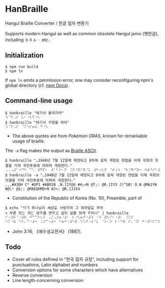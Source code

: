 # HanBraille

Hangul Braille Converter / 한글 점자 변환기

Supports modern Hangul as well as common obsolete Hangul jamo (옛한글), including ㆁㆆㅿㆍ etc..

## Initialization

```console
$ npm run build
$ npm ln
```

If `npm ln` emits a permission error, one may consider reconfiguring npm's global directory (cf. [npm Docs](https://docs.npmjs.com/resolving-eacces-permissions-errors-when-installing-packages-globally)).

## Command-line usage

```console
$ hanbraille "여기서 올라가라"
⠱⠈⠕⠠⠎⠀⠥⠂⠐⠣⠫⠐⠣
$ hanbraille "여기서 구멍을 파라"
⠱⠈⠕⠠⠎⠀⠈⠍⠑⠎⠶⠮⠀⠙⠐⠣
```

- The above quotes are from _Pokémon ORAS_, known for remarkable usage of braille.

The `-a` flag makes the output as [Braille ASCII](https://en.wikipedia.org/wiki/Braille_ASCII).

```console
$ hanbraille "…1948년 7월 12일에 제정되고 8차에 걸쳐 개정된 헌법을 이제 국회의 의결을 거쳐 국민투표에 의하여 개정한다."
⠠⠠⠠⠼⠁⠒⠙⠓⠀⠉⠡⠀⠼⠛⠏⠂⠀⠼⠁⠃⠕⠂⠝⠀⠨⠝⠨⠻⠊⠽⠈⠥⠀⠼⠓⠰⠣⠝⠀⠈⠞⠰⠱⠀⠈⠗⠨⠻⠊⠽⠒⠀⠚⠾⠘⠎⠃⠮⠀⠕⠨⠝⠀⠈⠍⠁⠚⠽⠺⠀⠺⠈⠳⠮⠀⠈⠎⠰⠱⠀⠈⠍⠁⠑⠟⠓⠍⠙⠬⠝⠀⠺⠚⠣⠱⠀⠈⠗⠨⠻⠚⠒⠊⠲
$ hanbraille -a "…1948년 7월 12일에 제정되고 8차에 걸쳐 개정된 헌법을 이제 국회의 의결을 거쳐 국민투표에 의하여 개정한다."
,,,#A3DH C* #GP1 #ABO1N .N.]IY@U #H;<N @T;: @R.]IY3 J)^SB! O.N @MAJYW W@\! @S;: @MAEQHMD+N WJ<: @R.]J3I4
```

- Constitution of the Republic of Korea (No. 10), Preamble, part of

```console
$ echo "ᄃᆡᄀᆡ 하나님이 셰샹ᄋᆞᆯ 사랑ᄒᆞ여 그 외아달ᄋᆞᆯ 주어
> 무론 밋ᄂᆞᆫ 쟈ᄂᆞᆫ 망ᄒᆞ물 면ᄒᆞ고 길이 살물 엇게 ᄒᆞ미니" | hanbraille
⠊⠐⠼⠗⠈⠐⠼⠗⠀⠚⠉⠉⠕⠢⠕⠀⠠⠌⠠⠜⠶⠐⠼⠂⠀⠇⠐⠣⠶⠚⠐⠼⠱⠀⠈⠪⠀⠽⠣⠊⠂⠐⠼⠂⠀⠨⠍⠎
⠑⠍⠐⠷⠀⠑⠕⠄⠉⠐⠼⠒⠀⠨⠜⠉⠐⠼⠒⠀⠑⠶⠚⠐⠼⠑⠯⠀⠑⠡⠚⠐⠼⠈⠥⠀⠈⠕⠂⠕⠀⠇⠂⠑⠯⠀⠎⠄⠈⠝⠀⠚⠐⠼⠑⠕⠉⠕
```

- John 3:16, 《예수셩교젼셔》 (1887).

## Todo

- Cover all rules defined in "한국 점자 규정", including support for punctuations, Latin alphabet and numbers
- Conversion options for some characters which have alternatives
- Reverse conversion
- Line length-concerning conversion

